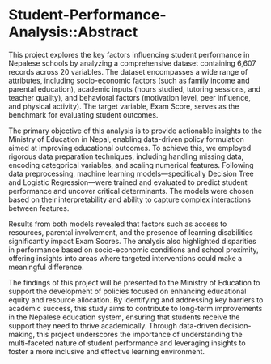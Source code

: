 # Student-Performance-Analysis::Abstract
This project explores the key factors influencing student performance in Nepalese schools by analyzing a comprehensive dataset containing 6,607 records across 20 variables. The dataset encompasses a wide range of attributes, including socio-economic factors (such as family income and parental education), academic inputs (hours studied, tutoring sessions, and teacher quality), and behavioral factors (motivation level, peer influence, and physical activity). The target variable, Exam Score, serves as the benchmark for evaluating student outcomes.

The primary objective of this analysis is to provide actionable insights to the Ministry of Education in Nepal, enabling data-driven policy formulation aimed at improving educational outcomes. To achieve this, we employed rigorous data preparation techniques, including handling missing data, encoding categorical variables, and scaling numerical features. Following data preprocessing, machine learning models—specifically Decision Tree and Logistic Regression—were trained and evaluated to predict student performance and uncover critical determinants. The models were chosen based on their interpretability and ability to capture complex interactions between features.

Results from both models revealed that factors such as access to resources, parental involvement, and the presence of learning disabilities significantly impact Exam Scores. The analysis also highlighted disparities in performance based on socio-economic conditions and school proximity, offering insights into areas where targeted interventions could make a meaningful difference.

The findings of this project will be presented to the Ministry of Education to support the development of policies focused on enhancing educational equity and resource allocation. By identifying and addressing key barriers to academic success, this study aims to contribute to long-term improvements in the Nepalese education system, ensuring that students receive the support they need to thrive academically. Through data-driven decision-making, this project underscores the importance of understanding the multi-faceted nature of student performance and leveraging insights to foster a more inclusive and effective learning environment.

